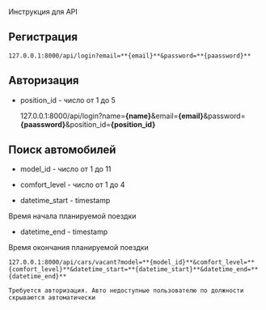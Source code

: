 Инструкция для API

## Регистрация

    127.0.0.1:8000/api/login?email=**{email}**&password=**{paassword}**

## Авторизация

- position_id - число от 1 до 5
    
    127.0.0.1:8000/api/login?name=**{name}**&email=**{email}**&password=**{paassword}**&position_id=**{position_id}**

## Поиск автомобилей

- model_id - число от 1 до 11

- comfort_level - число от 1 до 4

- datetime_start - timestamp

Время начала планируемой поездки

- datetime_end - timestamp

Время окончания планируемой поездки


    127.0.0.1:8000/api/cars/vacant?model=**{model_id}**&comfort_level=**{comfort_level}**&datetime_start=**{datetime_start}**&datetime_end=**{datetime_end}**

    Требуется авторизация. Авто недоступные пользователю по должности скрываются автоматически